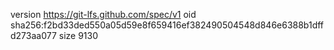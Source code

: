 version https://git-lfs.github.com/spec/v1
oid sha256:f2bd33ded550a05d59e8f659416ef382490504548d846e6388b1dffd273aa077
size 9130
